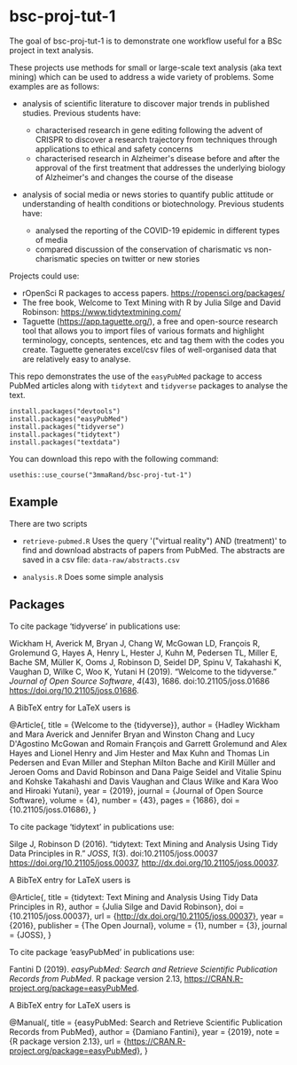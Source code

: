 
# bsc-proj-tut-1

<!-- badges: start -->
<!-- badges: end -->

The goal of bsc-proj-tut-1 is to demonstrate one workflow useful for a BSc 
project in text analysis.

These projects use methods for small or large-scale text analysis (aka text mining) 
which can be used to address a wide variety of problems. Some examples are as follows:

-   analysis of scientific literature to discover major trends in published studies. 
    Previous students have:
    
    -   characterised research in gene editing following the advent of 
        CRISPR to discover a research trajectory from techniques through
        applications to ethical and safety concerns
    -   characterised research in Alzheimer's disease before and after the
        approval of the first treatment that addresses the underlying biology 
        of Alzheimer's and changes the course of the disease 

-   analysis of social media or news stories to quantify public attitude or 
    understanding of health conditions or biotechnology. Previous students have:
    
    -   analysed the reporting of the COVID-19 epidemic in different types 
        of media 
    -   compared discussion of the conservation of charismatic vs 
        non-charismatic species on twitter or new stories

Projects could use:

-   rOpenSci R packages to access papers. https://ropensci.org/packages/
-   The free book, Welcome to Text Mining with R by Julia Silge and David
    Robinson: https://www.tidytextmining.com/ 
-   Taguette (https://app.taguette.org/), a free and open-source research 
    tool that allows you to import files of various formats and 
    highlight terminology, concepts, sentences, etc and tag them with the 
    codes you create. Taguette generates excel/csv files of well-organised 
    data that are relatively easy to analyse.


This repo demonstrates the use of the `easyPubMed` package to access PubMed 
articles along with `tidytext` and `tidyverse` packages to analyse the text.

```
install.packages("devtools")
install.packages("easyPubMed")
install.packages("tidyverse")
install.packages("tidytext")
install.packages("textdata")
```


You can download this repo with the following command:

```
usethis::use_course("3mmaRand/bsc-proj-tut-1")
```


## Example

There are two scripts

- `retrieve-pubmed.R`
Uses the query '("virtual reality") AND (treatment)' to find and download
abstracts of papers from PubMed. The abstracts are saved in a csv file:
`data-raw/abstracts.csv`

- `analysis.R`
Does some simple analysis



## Packages

To cite package ‘tidyverse’ in publications use:

  Wickham H, Averick M, Bryan J, Chang W, McGowan LD, François R, Grolemund G, Hayes A, Henry L, Hester J, Kuhn
  M, Pedersen TL, Miller E, Bache SM, Müller K, Ooms J, Robinson D, Seidel DP, Spinu V, Takahashi K, Vaughan D,
  Wilke C, Woo K, Yutani H (2019). “Welcome to the tidyverse.” _Journal of Open Source Software_, *4*(43),
  1686. doi:10.21105/joss.01686 <https://doi.org/10.21105/joss.01686>.

A BibTeX entry for LaTeX users is

  @Article{,
    title = {Welcome to the {tidyverse}},
    author = {Hadley Wickham and Mara Averick and Jennifer Bryan and Winston Chang and Lucy D'Agostino McGowan and Romain François and Garrett Grolemund and Alex Hayes and Lionel Henry and Jim Hester and Max Kuhn and Thomas Lin Pedersen and Evan Miller and Stephan Milton Bache and Kirill Müller and Jeroen Ooms and David Robinson and Dana Paige Seidel and Vitalie Spinu and Kohske Takahashi and Davis Vaughan and Claus Wilke and Kara Woo and Hiroaki Yutani},
    year = {2019},
    journal = {Journal of Open Source Software},
    volume = {4},
    number = {43},
    pages = {1686},
    doi = {10.21105/joss.01686},
  }
  
To cite package ‘tidytext’ in publications use:

  Silge J, Robinson D (2016). “tidytext: Text Mining and Analysis Using Tidy Data Principles in R.” _JOSS_,
  *1*(3). doi:10.21105/joss.00037 <https://doi.org/10.21105/joss.00037>,
  <http://dx.doi.org/10.21105/joss.00037>.

A BibTeX entry for LaTeX users is

  @Article{,
    title = {tidytext: Text Mining and Analysis Using Tidy Data Principles in R},
    author = {Julia Silge and David Robinson},
    doi = {10.21105/joss.00037},
    url = {http://dx.doi.org/10.21105/joss.00037},
    year = {2016},
    publisher = {The Open Journal},
    volume = {1},
    number = {3},
    journal = {JOSS},
  }

To cite package ‘easyPubMed’ in publications use:

  Fantini D (2019). _easyPubMed: Search and Retrieve Scientific Publication Records from PubMed_. R package version 2.13,
  <https://CRAN.R-project.org/package=easyPubMed>.

A BibTeX entry for LaTeX users is

  @Manual{,
    title = {easyPubMed: Search and Retrieve Scientific Publication Records from PubMed},
    author = {Damiano Fantini},
    year = {2019},
    note = {R package version 2.13},
    url = {https://CRAN.R-project.org/package=easyPubMed},
  }
